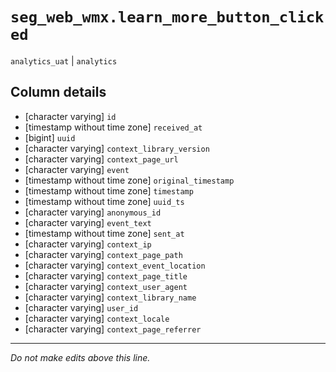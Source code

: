 # `seg_web_wmx.learn_more_button_clicked`
`analytics_uat` | `analytics`

## Column details
* [character varying] `id`
* [timestamp without time zone] `received_at`
* [bigint]    `uuid`
* [character varying] `context_library_version`
* [character varying] `context_page_url`
* [character varying] `event`
* [timestamp without time zone] `original_timestamp`
* [timestamp without time zone] `timestamp`
* [timestamp without time zone] `uuid_ts`
* [character varying] `anonymous_id`
* [character varying] `event_text`
* [timestamp without time zone] `sent_at`
* [character varying] `context_ip`
* [character varying] `context_page_path`
* [character varying] `context_event_location`
* [character varying] `context_page_title`
* [character varying] `context_user_agent`
* [character varying] `context_library_name`
* [character varying] `user_id`
* [character varying] `context_locale`
* [character varying] `context_page_referrer`

-------------------------------------------------------------------------------
*Do not make edits above this line.*
